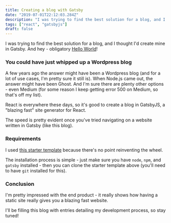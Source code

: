 ```yaml
---
title: Creating a blog with Gatsby
date: "2019-07-01T22:12:03.284Z"
description: "I was trying to find the best solution for a blog, and I thought I'd create mine in Gatsby. And hey, obligatory Hello World!"
tags: ["react", "gatsbyjs"]
draft: false
---
```


I was trying to find the best solution for a blog, and I thought I'd create mine in Gatsby. And hey - obligatory <a href="https://en.wikipedia.org/wiki/%22Hello,_World!%22_program" target="_blank">Hello World</a>!

### You could have just whipped up a Wordpress blog

A few years ago the answer might have been a Wordpress blog (and for a lot of use cases, I'm pretty sure it still is). When Node.js came out, the answer might have been Ghost. And I'm sure there are plenty other options - even Medium (for some reason I keep getting error 500 on Medium, so that's off my list).

React is everywhere these days, so it's good to create a blog in GatsbyJS, a "blazing fast" site generator for React.

The speed is pretty evident once you've tried navigating on a website written in Gatsby (like this blog).

### Requirements

I used <a href="https://github.com/gatsbyjs/gatsby-starter-blog" target="_blank">this starter template</a> because there's no point reinventing the wheel.

The installation process is simple - just make sure you have `node`, `npm`, and `gatsby` installed - then you can clone the starter template above (you'll need to have `git` installed for this).

### Conclusion

I'm pretty impressed with the end product - it really shows how having a static site really gives you a blazing fast website.

I'll be filling this blog with entries detailing my development process, so stay tuned!
